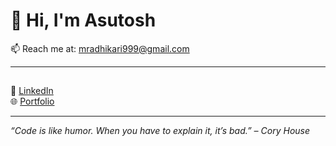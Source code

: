 # 👋 Hi, I'm Asutosh 


📫 Reach me at: mradhikari999@gmail.com

---












## 

🔗 [LinkedIn](https://www.linkedin.com/in/asutoshadhikari/)  
🌐 [Portfolio](https://asutoshadhikari.com.np/)


---

_“Code is like humor. When you have to explain it, it’s bad.” – Cory House_


